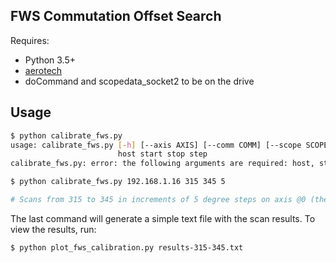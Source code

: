 FWS Commutation Offset Search
-----------------------------

Requires: 
* Python 3.5+
* [aerotech](https://github.com/klauer/aerotech)
* doCommand and scopedata_socket2 to be on the drive


Usage
-----

```bash
$ python calibrate_fws.py
usage: calibrate_fws.py [-h] [--axis AXIS] [--comm COMM] [--scope SCOPE]
                        host start stop step
calibrate_fws.py: error: the following arguments are required: host, start, stop, step

$ python calibrate_fws.py 192.168.1.16 315 345 5

# Scans from 315 to 345 in increments of 5 degree steps on axis @0 (the default)

```

The last command will generate a simple text file with the scan results.
To view the results, run:

```bash
$ python plot_fws_calibration.py results-315-345.txt
```
